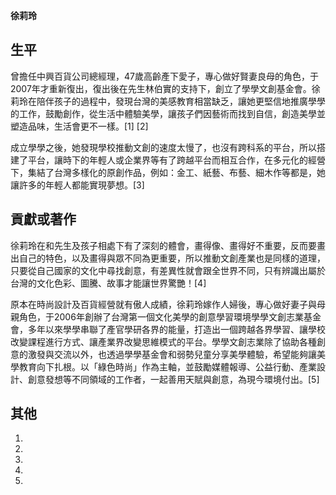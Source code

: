 **徐莉玲**

## 生平

曾擔任中興百貨公司總經理，47歲高齡產下愛子，專心做好賢妻良母的角色，于2007年才重新復出，復出後在先生林伯實的支持下，創立了學學文創基金會。徐莉玲在陪伴孩子的過程中，發現台灣的美感教育相當缺乏，讓她更堅信地推廣學學的工作，鼓勵創作，從生活中體驗美學，讓孩子們因藝術而找到自信，創造美學並塑造品味，生活會更不一樣。\[1\]
\[2\]

成立學學之後，她發現學校推動文創的速度太慢了，也沒有跨科系的平台，所以搭建了平台，讓時下的年輕人或企業界等有了跨越平台而相互合作，在多元化的經營下，集結了台灣多樣化的原創作品，例如：金工、紙藝、布藝、細木作等都是，她讓許多的年輕人都能實現夢想。\[3\]

## 貢獻或著作

徐莉玲在和先生及孩子相處下有了深刻的體會，畫得像、畫得好不重要，反而要畫出自己的特色，以及畫得與眾不同為更重要，所以推動文創產業也是同樣的道理，只要從自己國家的文化中尋找創意，有差異性就會跟全世界不同，只有辨識出屬於台灣的文化色彩、圖騰、故事才能讓世界驚艷！\[4\]

原本在時尚設計及百貨經營就有傲人成績，徐莉玲嫁作人婦後，專心做好妻子與母親角色，于2006年創辦了台灣第一個文化美學的創意學習環境學學文創志業基金會，多年以來學學串聯了產官學研各界的能量，打造出一個跨越各界學習、讓學校改變課程進行方式、讓產業界改變思維模式的平台。學學文創志業除了協助各種創意的激發與交流以外，也透過學學基金會和弱勢兒童分享美學體驗，希望能夠讓美學教育向下扎根。以「綠色時尚」作為主軸，並鼓勵媒體報導、公益行動、產業設計、創意發想等不同領域的工作者，一起善用天賦與創意，為現今環境付出。\[5\]

## 其他

1.

2.

3.
4.

5.